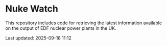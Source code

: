 # Nuke Watch

This repository includes code for retrieving the latest information available on the output of EDF nuclear power plants in the UK.

Last updated: 2025-09-18 11:12